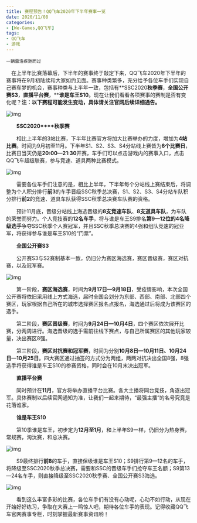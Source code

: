 ```yaml
---
title: 赛程预告！QQ飞车2020年下半年赛事一览
date: 2020/11/08
categories:
- [We-Games,QQ飞车]
tags:
- QQ飞车
- 游戏
---
```


`一辆雷洛疾驰而过`

　在上半年比赛落幕后，下半年的赛事终于敲定下来，QQ飞车2020年下半年的赛事将在9月初陆续和大家如约见面。赛事种类繁多，充分给予各位车手们实现自己赛车梦的机会，赛事种类与上半年一致，包括有**SSC2020****秋季赛****，****全国公开赛S3****，****直播平台赛****，****谁是车王S10**。现在让我们看看各项赛事的赛制是否有变化呢？**注：以下赛程可能发生变动，具体请关注官网后续详细通告。**

![img](https://shp.qpic.cn/inewsnopic/2642390039/8723a3196ef4ebbc9e454370ec94bc43/0)

　　**SSC2020****秋季赛**

　　相比上半年的3站比赛，下半年比赛官方将加大比赛举办的力度，增加为**4站比赛**。时间为9月初至11月。下半年S1、S2、S3、S4分站线上赛皆为**6个比赛日**，比赛日当天仍是**20:00—21:30**开赛，车手们可以点击游戏内的赛事入口，点击QQ飞车超级联赛，参与竞速、道具两种比赛模式。

![img](https://shp.qpic.cn/inewsnopic/2642390039/88dd554fe1b30574d9263db47e8129ea/0)

　　需要各位车手们注意的是，相比上半年，下半年每个分站线上赛结束后，将调整为个人积分排行**前3**的车手晋级SSC秋季总决赛，S1、S2、S3、S4分站车队积分排行**前2**的竞速、道具车队获得SSC秋季总决赛车队赛的资格。

　　预计11月底，晋级分站线上海选晋级的**8支竞速车队**、**8支道具车队**，为车队的荣誉而努力。个人竞技赛的**12名车手**，将与谁是车王S9排名**第9—12位的4名降级选手**争夺SSC秋季个人赛冠军，并且SSC秋季总决赛的4强和组队竞速的冠亚军，将获得参与谁是车王S10的“门票”。

　　**全国公开赛S3**

　　公开赛S3与S2赛制基本一致，仍旧分为赛区海选赛，赛区晋级赛，赛区对抗赛，以及冠军赛。

![img](https://shp.qpic.cn/inewsnopic/2642390039/a44b51abce40b3e919945c4233455915/0)

　　第一阶段，**赛区海选赛**，时间为**9月17日—9月18日**，受疫情影响，本次全国公开赛将依旧采用线上方式海选，届时全国会划分为东部、西部、南部、北部四个赛区，玩家根据自己所在的城市选择赛区报名点报名，海选通过后将成为该赛区的选手。

　　第二阶段，**赛区晋级赛**，时间为**9月24日—10月4日**，四个赛区依次展开比赛，分两周进行。海选晋级的选手需前往线下赛点，与自己所属赛区的其他玩家较量，决出赛区8强。

　　第三阶段，**赛区对抗赛和冠军赛**，时间为分别**10月8日—10月11日、10月24日—10月25日**。四大赛区通过抽签的方式分为两组，两两对抗决出全国8强，8强选手将获得谁是车王S10的参赛资格，同时会在10月末决出冠军。

　　**直播平台赛**

　　同时预计在**11月**，官方将举办直播平台比赛。各大主播将同台竞技，角逐出冠军。具体赛制以后续官网通知为准，让我们一起来期待，“最强主播”的名号究竟是花落谁家。

　　**谁是车王S10**

　　第10季谁是车王，初步定为**12月至1月**，和上半年S9一样，仍旧分为热身赛，常规赛，淘汰赛，和总决赛。

![img](https://shp.qpic.cn/inewsnopic/2642390039/d0762c4b1bb75516db0bc1f918ac9889/0)

　　S9最终排行**前8**的车手，直接保级谁是车王S10；S9排行第9—12名的车手，将降级至SSC2020秋季总决赛，需要和SSC的晋级车手们抢夺车王名额；S9第13—24名车手，则直接降级至SSC2020秋季赛、全国公开赛S3海选。

![img](https://shp.qpic.cn/inewsnopic/2642390039/0f8ff702d5659d2d941cc468e72bc420/0)

　　看到这么丰富多彩的比赛，各位车手们有没有心动呢，心动不如行动，从现在开始好好练习，争取在大赛上一鸣惊人吧，期待各位车手的表现。记得收藏QQ飞车官网赛事专栏，时刻掌握最新赛事资讯哟！

